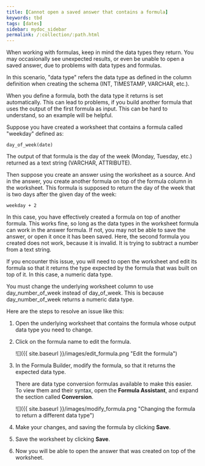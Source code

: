 ```yaml
---
title: [Cannot open a saved answer that contains a formula]
keywords: tbd
tags: [dates]
sidebar: mydoc_sidebar
permalink: /:collection/:path.html
---
```

When working with formulas, keep in mind the data types they return. You may
occasionally see unexpected results, or even be unable to open a saved answer,
due to problems with data types and formulas.

In this scenario, "data type" refers the data type as defined in the column
definition when creating the schema (INT, TIMESTAMP, VARCHAR, etc.).

When you define a formula, both the data type it returns is set automatically.
This can lead to problems, if you build another formula that uses the output of
the first formula as input. This can be hard to understand, so an example will
be helpful.

Suppose you have created a worksheet that contains a formula called "weekday" defined as:

```
day_of_week(date)
```

The output of that formula is the day of the week (Monday, Tuesday, etc.)
returned as a text string (VARCHAR, ATTRIBUTE).

Then suppose you create an answer using the worksheet as a source. And in the
answer, you create another formula on top of the formula column in the
worksheet. This formula is supposed to return the day of the week that is two
days after the given day of the week:

```
weekday + 2
```

In this case, you have effectively created a formula on top of another formula.
This works fine, so long as the data types in the worksheet formula can work in
the answer formula. If not, you may not be able to save the answer, or open it
once it has been saved. Here, the second formula you created does not work,
because it is invalid. It is trying to subtract a number from a text string.

If you encounter this issue, you will need to open the worksheet and edit its formula so that it returns the type expected by the formula that was built on top of it. In this case, a numeric data type.

You must change the underlying worksheet column to use day_number_of_week instead of day_of_week. This is because day_number_of_week returns a numeric data type.

Here are the steps to resolve an issue like this:

1. Open the underlying worksheet that contains the formula whose output data type you need to change.
2. Click on the formula name to edit the formula.

     ![]({{ site.baseurl }}/images/edit_formula.png "Edit the formula")

3. In the Formula Builder, modify the formula, so that it returns the expected data type.

   There are data type conversion formulas available to make this easier. To view them and their syntax, open the **Formula Assistant**, and expand the section called **Conversion**.

     ![]({{ site.baseurl }}/images/modify_formula.png "Changing the formula to return a different data type")

4. Make your changes, and saving the formula by clicking **Save**.
5. Save the worksheet by clicking **Save**.
6. Now you will be able to open the answer that was created on top of the worksheet.
